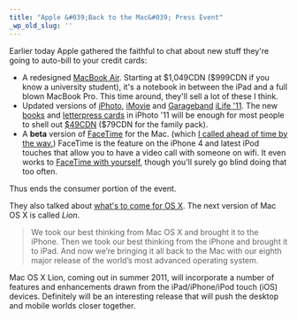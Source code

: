 ```yaml
---
title: "Apple &#039;Back to the Mac&#039; Press Event"
_wp_old_slug: ''
---
```

<p>Earlier today Apple gathered the faithful to chat about new stuff they're going to auto-bill to your credit cards:</p>
<ul>
<li>A redesigned <a href="http://www.apple.com/macbookair/">MacBook Air</a>.  Starting at $1,049CDN ($999CDN if you know a university student), it's a notebook in between the iPad and a full blown MacBook Pro.  This time around, they'll sell a lot of these I think.</li>
<li>Updated versions of <a href="http://www.apple.com/ilife/iphoto/">iPhoto</a>, <a href="http://www.apple.com/ilife/imovie/">iMovie</a> and <a href="http://www.apple.com/ilife/garageband/">Garageband</a> <a href="http://www.apple.com/ilife/">iLife '11</a>.  The new <a href="http://www.apple.com/ilife/iphoto/#book-building">books</a> and <a href="http://www.apple.com/ilife/iphoto/#create-letterpress-cards">letterpress cards</a> in iPhoto '11 will be enough for most people to shell out <a href="http://store.apple.com/ca/product/MC623Z/A/iLife-11?mco=MTk0MjIwMDk">$49CDN</a> ($79CDN for the family pack).</li>
<li>A <strong>beta</strong> version of <a href="http://www.apple.com/mac/facetime/">FaceTime</a> for the Mac.  (which <a href="http://twitter.com/iChris/status/27937525534">I called ahead of time by the way.</a>) FaceTime is the feature on the iPhone 4 and latest iPod touches that allow you to have a video call with someone on wifi.  It even works to <a href="http://d.pr/897j">FaceTime with yourself</a>, though you'll surely go blind doing that too often.</li>
</ul>
<p>Thus ends the consumer portion of the event.</p>
<p>They also talked about <a href="http://www.apple.com/macosx/lion/">what's to come for OS X</a>.  The next version of Mac OS X is called <em>Lion</em>.</p>
<blockquote><p>We took our best thinking from Mac OS X and brought it to the iPhone. Then we took our best thinking from the iPhone and brought it to iPad. And now we’re bringing it all back to the Mac with our eighth major release of the world’s most advanced operating system. </p></blockquote>
<p>Mac OS X Lion, coming out in summer 2011, will incorporate a number of features and enhancements drawn from the iPad/iPhone/iPod touch (iOS) devices.  Definitely will be an interesting release that will push the desktop and mobile worlds closer together.</p>
